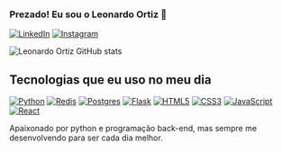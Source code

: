 ### Prezado! Eu sou o Leonardo Ortiz 👋
[![LinkedIn](https://img.shields.io/badge/LinkedIn-0077B5?style=for-the-badge&logo=linkedin&logoColor=white)](https://www.linkedin.com/in/leonardoortizbr)
[![Instagram](https://img.shields.io/badge/Instagram-E4405F?style=for-the-badge&logo=instagram&logoColor=white)](https://www.instagram.com/leonardoortizbr)

![Leonardo Ortiz GitHub stats](https://github-readme-stats.vercel.app/api?username=leonardoortizbr&show_icons=true&theme=dracula)

## Tecnologias que eu uso no meu dia


[![Python](https://img.shields.io/badge/Python-3776AB?style=for-the-badge&logo=python&logoColor=white)](https://python.org)
[![Redis](https://img.shields.io/badge/redis-%23DD0031.svg?&style=for-the-badge&logo=redis&logoColor=white)](https://redis.io/)
[![Postgres](https://img.shields.io/badge/PostgreSQL-316192?style=for-the-badge&logo=postgresql&logoColor=white)](https://www.postgresql.org/)
[![Flask](https://img.shields.io/badge/Flask-000000?style=for-the-badge&logo=flask&logoColor=white)](https://flask.palletsprojects.com/en/3.0.x/)
[![HTML5](https://img.shields.io/badge/HTML5-E34F26?style=for-the-badge&logo=html5&logoColor=white)]()
[![CSS3](https://img.shields.io/badge/CSS3-1572B6?style=for-the-badge&logo=css3&logoColor=white)]()
[![JavaScript](https://img.shields.io/badge/JavaScript-F7DF1E?style=for-the-badge&logo=javascript&logoColor=black)]()
[![React](https://shields.io/badge/react-black?logo=react&style=for-the-badge)](https://react.dev/)

Apaixonado por python e programação back-end, mas sempre me desenvolvendo para ser cada dia melhor.
